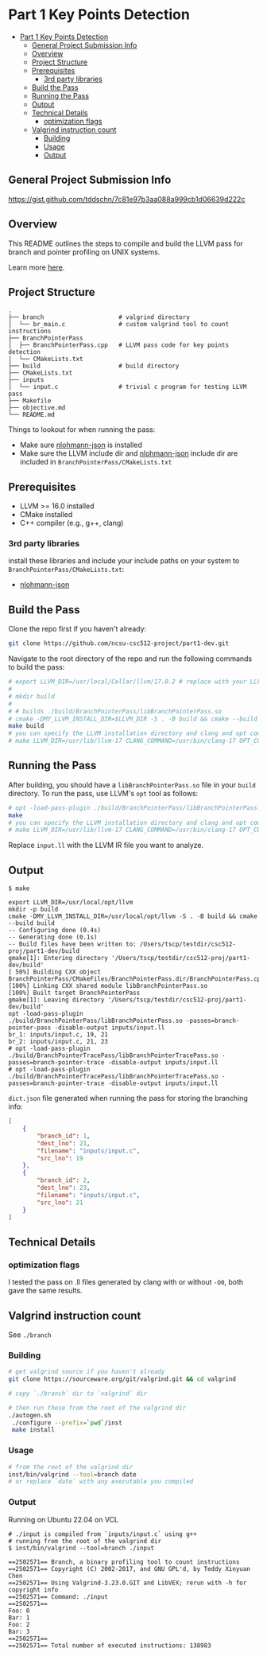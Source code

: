 # Part 1 Key Points Detection

- [Part 1 Key Points Detection](#part-1-key-points-detection)
  - [General Project Submission Info](#general-project-submission-info)
  - [Overview](#overview)
  - [Project Structure](#project-structure)
  - [Prerequisites](#prerequisites)
    - [3rd party libraries](#3rd-party-libraries)
  - [Build the Pass](#build-the-pass)
  - [Running the Pass](#running-the-pass)
  - [Output](#output)
  - [Technical Details](#technical-details)
    - [optimization flags](#optimization-flags)
  - [Valgrind instruction count](#valgrind-instruction-count)
    - [Building](#building)
    - [Usage](#usage)
    - [Output](#output-1)

## General Project Submission Info

https://gist.github.com/tddschn/7c81e97b3aa088a999cb1d06639d222c

## Overview
This README outlines the steps to compile and build the LLVM pass for branch and pointer profiling on UNIX systems.

Learn more [here](./objective.md).

<!-- Teddy Xinyuan Chen's dev branch: [teddy-dev](https://github.com/ncsu-csc512-project/part1-dev/tree/teddy-dev) -->

## Project Structure

```
.
├── branch                     # valgrind directory
│  └── br_main.c               # custom valgrind tool to count instructions
├── BranchPointerPass
│  ├── BranchPointerPass.cpp   # LLVM pass code for key points detection
│  └── CMakeLists.txt
├── build                      # build directory
├── CMakeLists.txt
├── inputs
│  └── input.c                 # trivial c program for testing LLVM pass
├── Makefile
├── objective.md
└── README.md
```

Things to lookout for when running the pass:
- Make sure [nlohmann-json](https://github.com/nlohmann/json) is installed
- Make sure the LLVM include dir and [nlohmann-json](https://github.com/nlohmann/json) include dir are included in `BranchPointerPass/CMakeLists.txt`


## Prerequisites
- LLVM >= 16.0 installed
- CMake installed
- C++ compiler (e.g., g++, clang)

### 3rd party libraries

install these libraries and include your include paths on your system to `BranchPointerPass/CMakeLists.txt`:

- [nlohmann-json](https://github.com/nlohmann/json)





## Build the Pass

Clone the repo first if you haven't already:
```bash
git clone https://github.com/ncsu-csc512-project/part1-dev.git
```

Navigate to the root directory of the repo and run the following commands to build the pass:

```bash
# export LLVM_DIR=/usr/local/Cellar/llvm/17.0.2 # replace with your LLVM installation directory
# 
# mkdir build
# 
# # builds ./build/BranchPointerPass/libBranchPointerPass.so
# cmake -DMY_LLVM_INSTALL_DIR=$LLVM_DIR -S . -B build && cmake --build build
make build
# you can specify the LLVM installation directory and clang and opt commands as follows:
# make LLVM_DIR=/usr/lib/llvm-17 CLANG_COMMAND=/usr/bin/clang-17 OPT_COMMAND=/usr/bin/opt-17 build
```

## Running the Pass

After building, you should have a `libBranchPointerPass.so` file in your `build` directory. To run the pass, use LLVM's `opt` tool as follows:
```bash
# opt -load-pass-plugin ./build/BranchPointerPass/libBranchPointerPass.so -passes=branch-pointer-pass -disable-output inputs/input.ll
make
# you can specify the LLVM installation directory and clang and opt commands as follows:
# make LLVM_DIR=/usr/lib/llvm-17 CLANG_COMMAND=/usr/bin/clang-17 OPT_COMMAND=/usr/bin/opt-17
```

Replace `input.ll` with the LLVM IR file you want to analyze.

## Output


```
$ make

export LLVM_DIR=/usr/local/opt/llvm
mkdir -p build
cmake -DMY_LLVM_INSTALL_DIR=/usr/local/opt/llvm -S . -B build && cmake --build build
-- Configuring done (0.4s)
-- Generating done (0.1s)
-- Build files have been written to: /Users/tscp/testdir/csc512-proj/part1-dev/build
gmake[1]: Entering directory '/Users/tscp/testdir/csc512-proj/part1-dev/build'
[ 50%] Building CXX object BranchPointerPass/CMakeFiles/BranchPointerPass.dir/BranchPointerPass.cpp.o
[100%] Linking CXX shared module libBranchPointerPass.so
[100%] Built target BranchPointerPass
gmake[1]: Leaving directory '/Users/tscp/testdir/csc512-proj/part1-dev/build'
opt -load-pass-plugin ./build/BranchPointerPass/libBranchPointerPass.so -passes=branch-pointer-pass -disable-output inputs/input.ll
br_1: inputs/input.c, 19, 21
br_2: inputs/input.c, 21, 23
# opt -load-pass-plugin ./build/BranchPointerTracePass/libBranchPointerTracePass.so -passes=branch-pointer-trace -disable-output inputs/input.ll
# opt -load-pass-plugin ./build/BranchPointerTracePass/libBranchPointerTracePass.so -passes=branch-pointer-trace -disable-output inputs/input.ll
```

`dict.json` file generated when running the pass for storing the branching info:

```json
[
    {
        "branch_id": 1,
        "dest_lno": 21,
        "filename": "inputs/input.c",
        "src_lno": 19
    },
    {
        "branch_id": 2,
        "dest_lno": 23,
        "filename": "inputs/input.c",
        "src_lno": 21
    }
]
```

## Technical Details

### optimization flags

I tested the pass on .ll files generated by clang with or without `-O0`, both gave the same results.


## Valgrind instruction count

See `./branch`

### Building

```bash
# get valgrind source if you haven't already
git clone https://sourceware.org/git/valgrind.git && cd valgrind

# copy `./branch` dir to `valgrind` dir

# then run these from the root of the valgrind dir
./autogen.sh
 ./configure --prefix=`pwd`/inst
 make install
```

### Usage

```bash
# from the root of the valgrind dir
inst/bin/valgrind --tool=branch date
# or replace `date` with any executable you compiled
```

### Output

Running on Ubuntu 22.04 on VCL

```
# ./input is compiled from `inputs/input.c` using g++
# running from the root of the valgrind dir
$ inst/bin/valgrind --tool=branch ./input

==2502571== Branch, a binary profiling tool to count instructions
==2502571== Copyright (C) 2002-2017, and GNU GPL'd, by Teddy Xinyuan Chen
==2502571== Using Valgrind-3.23.0.GIT and LibVEX; rerun with -h for copyright info
==2502571== Command: ./input
==2502571== 
Foo: 0
Bar: 1
Foo: 2
Bar: 3
==2502571== 
==2502571== Total number of executed instructions: 138983
```